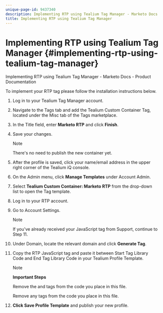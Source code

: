 ```yaml
---
unique-page-id: 9437340
description: Implementing RTP using Tealium Tag Manager - Marketo Docs - Product Documentation
title: Implementing RTP using Tealium Tag Manager
---
```


# Implementing RTP using Tealium Tag Manager {#implementing-rtp-using-tealium-tag-manager}

Implementing RTP using Tealium Tag Manager - Marketo Docs - Product Documentation

To implement your RTP tag please follow the installation instructions below.

1. Log in to your Tealium Tag Manager account. 
1. Navigate to the Tags tab and add the Tealium Custom Container Tag, located under the Misc tab of the Tags marketplace. 
1. In the Title field, enter **Marketo RTP** and click **Finish**.
1. Save your changes.

   >[!NOTE]
   >
   >There's no need to publish the new container yet.

1. After the profile is saved, click your name/email address in the upper right corner of the Tealium iQ console.
1. On the Admin menu, click **Manage Templates** under Account Admin.
1. Select **Tealium Custom Container: Marketo RTP** from the drop-down list to open the Tag template. 
1. Log in to your RTP account.
1. Go to Account Settings.

   >[!NOTE]
   >
   >If you've already received your JavaScript tag from Support, continue to Step 11.

1. Under Domain, locate the relevant domain and click **Generate Tag**.
1. Copy the RTP JavaScript tag and paste it between Start Tag Library Code and End Tag Library Code in your Tealium Profile Template.

   >[!NOTE]
   >
   >**Important Steps**
   >
   >
   >Remove the <!-- RTP tag --> and <!-- End of RTP tag --> tags from the code you place in this file.
   >
   >
   >Remove any <script type='text/javascript'> and </script> tags from the code you place in this file.

1. **Click Save Profile Template** and publish your new profile.

